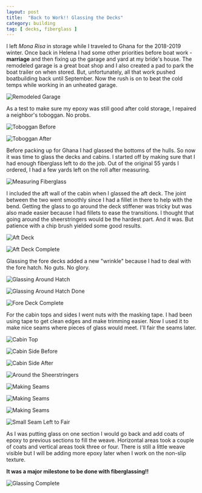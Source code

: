 ```yaml
---
layout: post
title:  "Back to Work!! Glassing the Decks"
category: building
tag: [ decks, fiberglass ]
---
```


I left *Mona Risa* in storage while I traveled to Ghana for the 2018-2019 winter. Once back in Helena I had some other priorities before boat work - **marriage** and then fixing up the garage and yard at my bride's house. The remodeled garage is a great boat shop and I also created a pad to park the boat trailer on when stored. But, unfortunately, all that work pushed boatbuilding back until September. Now the rush is on to beat the cold temps while working in an unheated garage.

![Remodeled Garage](/assets/images/deck-glass-garage.jpg)

As a test to make sure my epoxy was still good after cold storage, I repaired a neighbor's toboggan. No probs.

![Toboggan Before](/assets/images/deck-glass-toboggan-before.jpg)

![Toboggan After](/assets/images/deck-glass-toboggan-after.jpg)

Before packing up for Ghana I had glassed the bottoms of the hulls. So now it was time to glass the decks and cabins. I started off by making sure that I had enough fiberglass left to do the job. Out of the original 55 yards I ordered, I had a few yards left on the roll after measuring.

![Measuring Fiberglass](/assets/images/deck-glass-measure.jpg)

I included the aft wall of the cabin when I glassed the aft deck. The joint between the two went smoothly since I had a fillet in there to help with the bend. Getting the glass to go around the deck stiffener was tricky but was also made easier because I had fillets to ease the transitions. I thought that going around the sheerstringers would be the hardest part. And it was. But patience with a chip brush yielded some good results.

![Aft Deck](/assets/images/deck-glass-aft.jpg)

![Aft Deck Complete](/assets/images/deck-glass-aft-done.jpg)

Glassing the fore decks added a new "wrinkle" because I had to deal with the fore hatch. No guts. No glory.

![Glassing Around Hatch](/assets/images/deck-glass-hatch-before.jpg)

![Glassing Around Hatch Done](/assets/images/deck-glass-hatch-after.jpg)

![Fore Deck Complete](/assets/images/deck-glass-fore-done.jpg)

For the cabin tops and sides I went nuts with the masking tape. I had been using tape to get clean edges and make trimming easier. Now I used it to make nice seams where pieces of glass would meet. I'll fair the seams later.

![Cabin Top](/assets/images/deck-glass-top.jpg)

![Cabin Side Before](/assets/images/deck-glass-window-1.jpg)

![Cabin Side After](/assets/images/deck-glass-window-2.jpg)

![Around the Sheerstringers](/assets/images/deck-glass-sheerstringer.jpg)

![Making Seams](/assets/images/deck-glass-seam-1.jpg)

![Making Seams](/assets/images/deck-glass-seam-2.jpg)

![Making Seams](/assets/images/deck-glass-seam-3.jpg)

![Small Seam Left to Fair](/assets/images/deck-glass-seam-complete.jpg)

As I was putting glass on one section I would go back and add coats of epoxy to previous sections to fill the weave. Horizontal areas took a couple of coats and vertical areas took three or four. There is still a little weave visible but I will be adding more epoxy later when I work on the non-slip texture.

**It was a major milestone to be done with fiberglassing!!**

![Glassing Complete](/assets/images/deck-glass-done.jpg)
